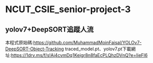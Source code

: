 # NCUT_CSIE_senior-project-3
yolov7+DeepSORT追蹤人流
------------------------------------
本程式原始碼:https://github.com/MuhammadMoinFaisal/YOLOv7-DeepSORT-Object-Tracking
traced_model.pt、yolov7.pt下載網址:https://1drv.ms/f/s!Aj4cvmDq1Keigr8n8faEcPLQhzDVnQ?e=IieFl6
